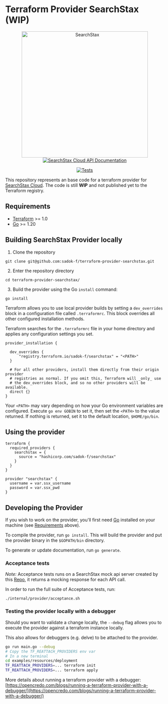 # Terraform Provider SearchStax (WIP)
<div align="center">
    <img src="https://www.searchstax.com/docs/wp-content/themes/docs/images/logo.svg" width="400" alt="SearchStax" />
    <br/>
   <a href="https://www.searchstax.com/docs/searchstax-cloud-apis-overview/">
    <img src="https://img.shields.io/static/v1?label=Docs&message=API Ref&color=000000&style=for-the-badge"  alt="SearchStax Cloud API Documentation"/>
    </a>

[![Tests](https://github.com/sadok-f/terraform-provider-searchstax/actions/workflows/test.yml/badge.svg)](https://github.com/sadok-f/terraform-provider-searchstax/actions/workflows/test.yml)
</div>

This repository represents an base code for a terraform provider for [SearchStax Cloud](https://www.searchstax.com/docs/searchstax-cloud-docs-home/).
The code is still **WIP** and not published yet to the Terraform registry.

## Requirements

- [Terraform](https://developer.hashicorp.com/terraform/downloads) >= 1.0
- [Go](https://golang.org/doc/install) >= 1.20

## Building SearchStax Provider locally

1. Clone the repository
```shell
git clone git@github.com:sadok-f/terraform-provider-searchstax.git
```
2. Enter the repository directory
```shell
cd terraform-provider-searchstax/
```
3. Build the provider using the Go `install` command:

```shell
go install
```

Terraform allows you to use local provider builds by setting a `dev_overrides` block in a configuration file called `.terraformrc`. This block overrides all other configured installation methods.

Terraform searches for the `.terraformrc` file in your home directory and applies any configuration settings you set.

```
provider_installation {

  dev_overrides {
      "registry.terraform.io/sadok-f/searchstax" = "<PATH>"
  }

  # For all other providers, install them directly from their origin provider
  # registries as normal. If you omit this, Terraform will _only_ use
  # the dev_overrides block, and so no other providers will be available.
  direct {}
}
```

Your `<PATH>` may vary depending on how your Go environment variables are configured. Execute `go env GOBIN` to set it, then set the `<PATH>` to the value returned. If nothing is returned, set it to the default location, `$HOME/go/bin`.


## Using the provider

```hcl
terraform {
  required_providers {
    searchstax = {
      source = "hashicorp.com/sadok-f/searchstax"
    }
  }
}

provider "searchstax" {
  username = var.ssx_username
  password = var.ssx_pwd
}

```
## Developing the Provider

If you wish to work on the provider, you'll first need [Go](http://www.golang.org) installed on your machine (see [Requirements](#requirements) above).

To compile the provider, run `go install`. This will build the provider and put the provider binary in the `$GOPATH/bin` directory.

To generate or update documentation, run `go generate`.

### Acceptance tests

*Note:* Acceptance tests runs on a SearchStax mock api server created by this [Repo](https://github.com/sadok-f/searchstax-mock-api), it returns a mocking response for each API call.

In order to run the full suite of Acceptance tests, run: 

```shell
./internal/provider/acceptance.sh
```

### Testing the provider locally with a debugger
Should you want to validate a change locally, the `--debug` flag allows you to execute the provider against a terraform instance locally.

This also allows for debuggers (e.g. delve) to be attached to the provider.

```sh
go run main.go --debug
# Copy the TF_REATTACH_PROVIDERS env var
# In a new terminal
cd examples/resources/deployment
TF_REATTACH_PROVIDERS=... terraform init
TF_REATTACH_PROVIDERS=... terraform apply
```

More details about running a terraform provider with a debugger:
[https://opencredo.com/blogs/running-a-terraform-provider-with-a-debugger/](https://opencredo.com/blogs/running-a-terraform-provider-with-a-debugger/)
